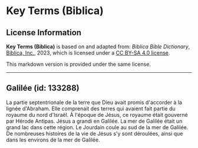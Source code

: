 # Key Terms (Biblica)

## License Information

**Key Terms (Biblica)** is based on and adapted from: _Biblica Bible Dictionary_, [Biblica, Inc.](https://www.biblica.com/), 2023, which is licensed under a [CC BY-SA 4.0 license](https://creativecommons.org/licenses/by-sa/4.0/legalcode.en).

This markdown version is provided under the same license.



--------------------------------

## Galilée (id: 133288)

La partie septentrionale de la terre que Dieu avait promis d'accorder à la lignée d'Abraham. Elle comprenait des terres qui avaient fait partie du royaume du nord d'Israël. À l'époque de Jésus, ce royaume était gouverné par Hérode Antipas. Jésus a grandi en Galilée. La mer de Galilée était un grand lac dans cette région. Le Jourdain coule au sud de la mer de Galilée. De nombreuses histoires de la vie de Jésus s'y sont déroulées, ainsi que dans les environs de la mer de Galilée.


